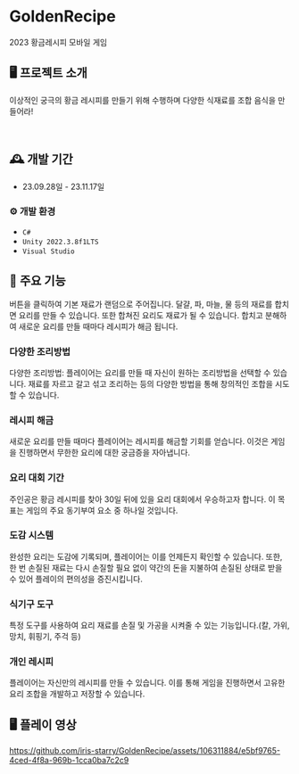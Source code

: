 # GoldenRecipe
2023 황금레시피 모바일 게임

## 🖥️ 프로젝트 소개
이상적인 궁극의 황금 레시피를 만들기 위해 수행하며 다양한 식재료를 조합 음식을 만들어라! 

<br/>

## 🕰️ 개발 기간
* 23.09.28일 - 23.11.17일

### ⚙️ 개발 환경
- `C#`
- `Unity 2022.3.8f1LTS`
- `Visual Studio`


## 📌 주요 기능
버튼을 클릭하여 기본 재료가 랜덤으로 주어집니다. 달걀, 파, 마늘, 물 등의 재료를 합치면 요리를 만들 수 있습니다. 또한 합쳐진 요리도 재료가 될 수 있습니다. 합치고 분해하여 새로운 요리를 만들 때마다 레시피가 해금 됩니다.

### 다양한 조리방법
다양한 조리방법: 플레이어는 요리를 만들 때 자신이 원하는 조리방법을 선택할 수 있습니다. 재료를 자르고 갈고 섞고 조리하는 등의 다양한 방법을 통해 창의적인 조합을 시도할 수 있습니다.

### 레시피 해금
새로운 요리를 만들 때마다 플레이어는 레시피를 해금할 기회를 얻습니다. 이것은 게임을 진행하면서 무한한 요리에 대한 궁금증을 자아냅니다.

### 요리 대회 기간
주인공은 황금 레시피를 찾아 30일 뒤에 있을 요리 대회에서 우승하고자 합니다. 이 목표는 게임의 주요 동기부여 요소 중 하나일 것입니다.

### 도감 시스템
완성한 요리는 도감에 기록되며, 플레이어는 이를 언제든지 확인할 수 있습니다. 또한, 한 번 손질된 재료는 다시 손질할 필요 없이 약간의 돈을 지불하여 손질된 상태로 받을 수 있어 플레이의 편의성을 증진시킵니다.

### 식기구 도구
특정 도구를 사용하여 요리 재료를 손질 및 가공을 시켜줄 수 있는 기능입니다.(칼, 가위, 망치, 휘핑기, 주걱 등)

### 개인 레시피
플레이어는 자신만의 레시피를 만들 수 있습니다. 이를 통해 게임을 진행하면서 고유한 요리 조합을 개발하고 저장할 수 있습니다.

## 🖥️ 플레이 영상

https://github.com/iris-starry/GoldenRecipe/assets/106311884/e5bf9765-4ced-4f8a-969b-1cca0ba7c2c9



